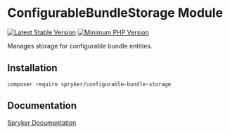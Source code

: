 # ConfigurableBundleStorage Module
[![Latest Stable Version](https://poser.pugx.org/spryker/configurable-bundle-storage/v/stable.svg)](https://packagist.org/packages/spryker/configurable-bundle-storage)
[![Minimum PHP Version](https://img.shields.io/badge/php-%3E%3D%208.3-8892BF.svg)](https://php.net/)

Manages storage for configurable bundle entities.

## Installation

```
composer require spryker/configurable-bundle-storage
```

## Documentation

[Spryker Documentation](https://docs.spryker.com)

